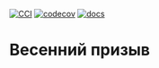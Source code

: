 [![CCI](https://github.com/TimasTT/UCTP/actions/workflows/CI.yml/badge.svg)](https://github.com/TimasTT/UCTP/blob/master/.github/workflows/CCI.yml) [![codecov](https://codecov.io/gh/TimasTT/UCTP/branch/development/graph/badge.svg)](hhttps://app.codecov.io/gh/TimasTT/UCTP)
[![docs](https://img.shields.io/badge/docs-GithubPages-informational)](https://github.com/TimasTT/UCTP/blob/documentation/.nojekyll)
# Весенний призыв
